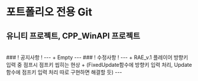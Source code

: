 # 포트폴리오 전용 Git
## 유니티 프로젝트, CPP_WinAPI 프로젝트
<br>
### ! 공지사항 !
---
+ Empty
---
### ! 수정사항 !
---
+ RAE_v.1 플레이어 방향키 입력 중 점프시 점프키 씹히는 현상
  + (FixedUpdate함수에 방향키 입력 처리, Update함수에 점프키 입력 처리 따로 구현하면 해결할 듯)
---
